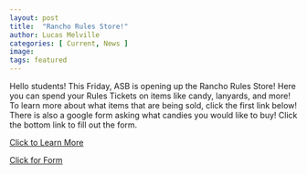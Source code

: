 ```yaml
---
layout: post
title:  "Rancho Rules Store!"
author: Lucas Melville
categories: [ Current, News ]
image: 
tags: featured
---
```


Hello students! This Friday, ASB is opening up the Rancho Rules Store! Here you can spend your Rules Tickets on items like candy, lanyards, and more! To learn more about what
 items that are being sold, click the first link below! There is also a google form asking what candies you would like to buy! Click the bottom link to fill out the form.
 
 [Click to Learn More](https://docs.google.com/presentation/d/1C2s2zVZhRnyKEHdmNpJirgxhuSTlfPJK-o3X3WX6Wgo/edit?usp=sharing) 
 
 [Click for Form](https://forms.gle/JzgwP4buUH5vLa4v7)
